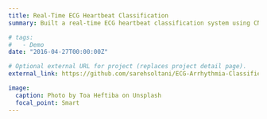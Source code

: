 ```yaml
---
title: Real-Time ECG Heartbeat Classification
summary: Built a real-time ECG heartbeat classification system using CNNs trained on the MIT-BIH dataset. The model automatically extracts key temporal ECG features and was optimized with Optuna, with experiments tracked via MLFlow for robust performance. Deployed as a scalable REST API on AWS EC2, the system accepts CSV inputs and delivers fast, accurate predictions, achieving 95% accuracy in classifying arrhythmias. This end-to-end solution enables cardiologists and researchers to analyze their own data in real-world healthcare settings, improving clinical diagnosis through efficient, scalable arrhythmia detection.

# tags:
#   - Demo
date: "2016-04-27T00:00:00Z"

# Optional external URL for project (replaces project detail page).
external_link: https://github.com/sarehsoltani/ECG-Arrhythmia-Classifier

image:
  caption: Photo by Toa Heftiba on Unsplash
  focal_point: Smart
---
```


